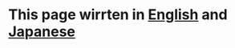 # This page wirrten in **[English](https://github.com/Sessho-maru/React_Audio/blob/master/README_en.md "Read on English")** and **[Japanese](https://github.com/Sessho-maru/React_Audio/blob/master/README_jp.md "Read on Japanese")**